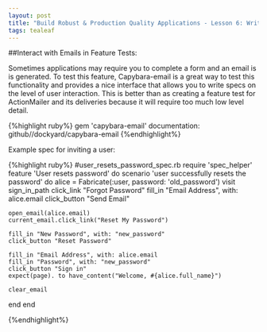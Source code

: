 ```yaml
---
layout: post
title: "Build Robust & Production Quality Applications - Lesson 6: Writing Feature Tests for Emails"
tags: tealeaf
---
```

##Interact with Emails in Feature Tests:

Sometimes applications may require you to complete a form and an email is
is generated.
To test this feature, Capybara-email is a great way to test this functionality and provides a nice interface that allows you to write specs on the level of user interaction. This is better than as creating a feature test for ActionMailer and its deliveries because it will require too much low level detail.

{%highlight ruby%}
 gem 'capybara-email'
 documentation: github//dockyard/capybara-email
{%endhighlight%}

 Example spec for inviting a user:

{%highlight ruby%}
#user_resets_password_spec.rb
require 'spec_helper'
feature 'User resets password' do
  scenario 'user successfully resets the password' do
    alice = Fabricate(:user, password: 'old_password')
    visit sign_in_path
    click_link "Forgot Password"
    fill_in "Email Address", with: alice.email
    click_button "Send Email"

    open_email(alice.email)
    current_email.click_link("Reset My Password")

    fill_in "New Password", with: "new_password"
    click_button "Reset Password"

    fill_in "Email Address", with: alice.email
    fill_in "Password", with: "new_password"
    click_button "Sign in"
    expect(page). to have_content("Welcome, #{alice.full_name}")

    clear_email
  end
end

{%endhighlight%}
